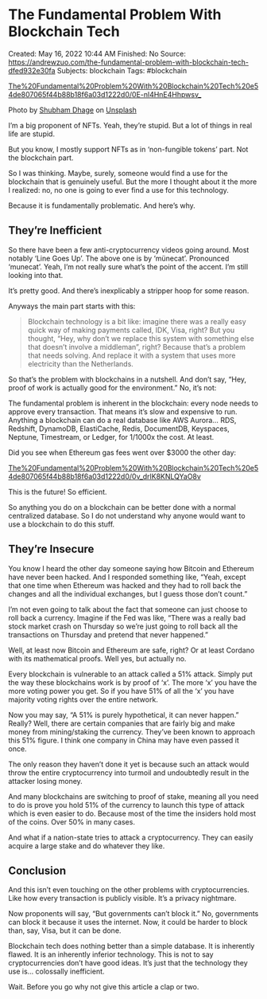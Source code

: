 # The Fundamental Problem With Blockchain Tech

Created: May 16, 2022 10:44 AM
Finished: No
Source: https://andrewzuo.com/the-fundamental-problem-with-blockchain-tech-dfed932e30fa
Subjects: blockchain
Tags: #blockchain

[The%20Fundamental%20Problem%20With%20Blockchain%20Tech%20e54de807065f44b88b18f6a03d1222d0/0E-nl4HnE4Hhpwsv_](The%20Fundamental%20Problem%20With%20Blockchain%20Tech%20e54de807065f44b88b18f6a03d1222d0/0E-nl4HnE4Hhpwsv_)

Photo by [Shubham Dhage](https://unsplash.com/es/@theshubhamdhage?utm_source=medium&utm_medium=referral) on [Unsplash](https://unsplash.com/?utm_source=medium&utm_medium=referral)

I’m a big proponent of NFTs. Yeah, they’re stupid. But a lot of things in real life are stupid.

But you know, I mostly support NFTs as in ‘non-fungible tokens’ part. Not the blockchain part.

So I was thinking. Maybe, surely, someone would find a use for the blockchain that is genuinely useful. But the more I thought about it the more I realized: no, no one is going to ever find a use for this technology.

Because it is fundamentally problematic. And here’s why.

## They’re Inefficient

So there have been a few anti-cryptocurrency videos going around. Most notably ‘Line Goes Up’. The above one is by ‘münecat’. Pronounced ‘munecat’. Yeah, I’m not really sure what’s the point of the accent. I’m still looking into that.

It’s pretty good. And there’s inexplicably a stripper hoop for some reason.

Anyways the main part starts with this:

> Blockchain technology is a bit like: imagine there was a really easy quick way of making payments called, IDK, Visa, right? But you thought, “Hey, why don’t we replace this system with something else that doesn’t involve a middleman”, right? Because that’s a problem that needs solving. And replace it with a system that uses more electricity than the Netherlands.
> 

So that’s the problem with blockchains in a nutshell. And don’t say, “Hey, proof of work is actually good for the environment.” No, it’s not:

The fundamental problem is inherent in the blockchain: every node needs to approve every transaction. That means it’s slow and expensive to run. Anything a blockchain can do a real database like AWS Aurora… RDS, Redshift, DynamoDB, ElastiCache, Redis, DocumentDB, Keyspaces, Neptune, Timestream, or Ledger, for 1/1000x the cost. At least.

Did you see when Ethereum gas fees went over $3000 the other day:

[The%20Fundamental%20Problem%20With%20Blockchain%20Tech%20e54de807065f44b88b18f6a03d1222d0/0v_drlK8KNLQYaO8v](The%20Fundamental%20Problem%20With%20Blockchain%20Tech%20e54de807065f44b88b18f6a03d1222d0/0v_drlK8KNLQYaO8v)

This is the future! So efficient.

So anything you do on a blockchain can be better done with a normal centralized database. So I do not understand why anyone would want to use a blockchain to do this stuff.

## They’re Insecure

You know I heard the other day someone saying how Bitcoin and Ethereum have never been hacked. And I responded something like, “Yeah, except that one time when Ethereum was hacked and they had to roll back the changes and all the individual exchanges, but I guess those don’t count.”

I’m not even going to talk about the fact that someone can just choose to roll back a currency. Imagine if the Fed was like, “There was a really bad stock market crash on Thursday so we’re just going to roll back all the transactions on Thursday and pretend that never happened.”

Well, at least now Bitcoin and Ethereum are safe, right? Or at least Cordano with its mathematical proofs. Well yes, but actually no.

Every blockchain is vulnerable to an attack called a 51% attack. Simply put the way these blockchains work is by proof of ‘x’. The more ‘x’ you have the more voting power you get. So if you have 51% of all the ‘x’ you have majority voting rights over the entire network.

Now you may say, “A 51% is purely hypothetical, it can never happen.” Really? Well, there are certain companies that are fairly big and make money from mining/staking the currency. They’ve been known to approach this 51% figure. I think one company in China may have even passed it once.

The only reason they haven’t done it yet is because such an attack would throw the entire cryptocurrency into turmoil and undoubtedly result in the attacker losing money.

And many blockchains are switching to proof of stake, meaning all you need to do is prove you hold 51% of the currency to launch this type of attack which is even easier to do. Because most of the time the insiders hold most of the coins. Over 50% in many cases.

And what if a nation-state tries to attack a cryptocurrency. They can easily acquire a large stake and do whatever they like.

## Conclusion

And this isn’t even touching on the other problems with cryptocurrencies. Like how every transaction is publicly visible. It’s a privacy nightmare.

Now proponents will say, “But governments can’t block it.” No, governments can block it because it uses the internet. Now, it could be harder to block than, say, Visa, but it can be done.

Blockchain tech does nothing better than a simple database. It is inherently flawed. It is an inherently inferior technology. This is not to say cryptocurrencies don’t have good ideas. It’s just that the technology they use is… colossally inefficient.

Wait. Before you go why not give this article a clap or two.
